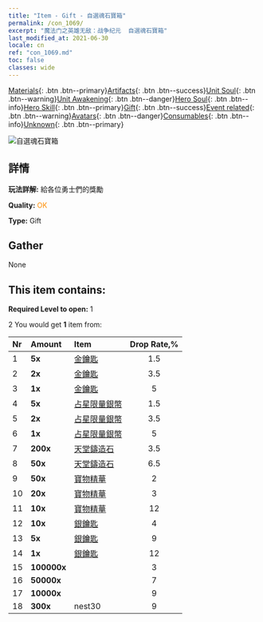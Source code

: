 ```yaml
---
title: "Item - Gift - 自選魂石寶箱"
permalink: /con_1069/
excerpt: "魔法门之英雄无敌：战争纪元  自選魂石寶箱"
last_modified_at: 2021-06-30
locale: cn
ref: "con_1069.md"
toc: false
classes: wide
---
```

 [Materials](/ItemsCN/){: .btn .btn--primary}[Artifacts](/ItemsCN/Artifacts/){: .btn .btn--success}[Unit Soul](/ItemsCN/UnitSoul/){: .btn .btn--warning}[Unit Awakening](/ItemsCN/UnitAwakening/){: .btn .btn--danger}[Hero Soul](/ItemsCN/HeroSoul/){: .btn .btn--info}[Hero Skill](/ItemsCN/HeroSkill/){: .btn .btn--primary}[Gift](/ItemsCN/Gift/){: .btn .btn--success}[Event related](/ItemsCN/Events/){: .btn .btn--warning}[Avatars](/ItemsCN/Avatars/){: .btn .btn--danger}[Consumables](/ItemsCN/Consumables/){: .btn .btn--info}[Unknown](/ItemsCN/Unknown/){: .btn .btn--primary}

 ![自選魂石寶箱](/images/t/i_613001.png)

## 詳情
 **玩法詳解:** 給各位勇士們的獎勵

 **Quality:** <span style="color: #FF8C00">OK</span>

 **Type:** Gift

## Gather

  None

## This item contains:

 **Required Level to open:** 1

 2 You would get **1** item  from:

  | Nr | Amount |     Item    | Drop Rate,% |
  |:---|:-------|:------------|:---------:|
  | 1 |  **5x** | [金鑰匙](/cn/Items/con_783/) | 1.5 | 
  | 2 |  **2x** | [金鑰匙](/cn/Items/con_783/) | 3.5 | 
  | 3 |  **1x** | [金鑰匙](/cn/Items/con_783/) | 5 | 
  | 4 |  **5x** | [占星限量銀幣](/cn/Items/con_969/) | 1.5 | 
  | 5 |  **2x** | [占星限量銀幣](/cn/Items/con_969/) | 3.5 | 
  | 6 |  **1x** | [占星限量銀幣](/cn/Items/con_969/) | 5 | 
  | 7 |  **200x** | [天堂鑄造石](/cn/Items/art_188/) | 3.5 | 
  | 8 |  **50x** | [天堂鑄造石](/cn/Items/art_188/) | 6.5 | 
  | 9 |  **50x** | [寶物精華](/cn/Items/con_761/) | 2 | 
  | 10 |  **20x** | [寶物精華](/cn/Items/con_761/) | 3 | 
  | 11 |  **10x** | [寶物精華](/cn/Items/con_761/) | 12 | 
  | 12 |  **10x** | [銀鑰匙](/cn/Items/con_693/) | 4 | 
  | 13 |  **5x** | [銀鑰匙](/cn/Items/con_693/) | 9 | 
  | 14 |  **1x** | [銀鑰匙](/cn/Items/con_693/) | 12 | 
  | 15 |  **100000x** | <i class="fas fa-coins"/> | 3 | 
  | 16 |  **50000x** | <i class="fas fa-coins"/> | 7 | 
  | 17 |  **10000x** | <i class="fas fa-coins"/> | 9 | 
  | 18 |  **300x** | nest30 | 9 | 
